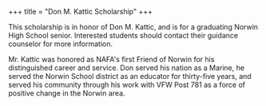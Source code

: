 +++
title = "Don M. Kattic Scholarship"
+++

This scholarship is in honor of Don M. Kattic, and is for a graduating Norwin High School senior. Interested students should contact their guidance counselor for more information.

Mr. Kattic was honored as NAFA's first Friend of Norwin for his distinguished career and service. Don served his nation as a Marine, he served the Norwin School district as an educator for thirty-five years, and served his community through his work with VFW Post 781 as a force of positive change in the Norwin area.

